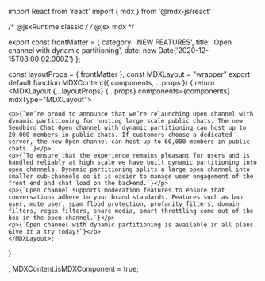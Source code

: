 
import React from 'react'
import { mdx } from '@mdx-js/react'

/* @jsxRuntime classic */
/* @jsx mdx */

export const frontMatter = {
  category: 'NEW FEATURES',
  title: 'Open channel with dynamic partitioning',
  date: new Date('2020-12-15T08:00:02.000Z')
};

const layoutProps = {
  frontMatter
};
const MDXLayout = "wrapper"
export default function MDXContent({
  components,
  ...props
}) {
  return <MDXLayout {...layoutProps} {...props} components={components} mdxType="MDXLayout">

    <p>{`We’re proud to announce that we’re relaunching Open channel with dynamic partitioning for hosting large scale public chats. The new Sendbird Chat Open channel with dynamic partitioning can host up to 20,000 members in public chats. If customers choose a dedicated server, the new Open channel can host up to 60,000 members in public chats.`}</p>
    <p>{`To ensure that the experience remains pleasant for users and is handled reliably at high scale we have built dynamic partitioning into open channels. Dynamic partitioning splits a large open channel into smaller sub-channels so it is easier to manage user engagement of the front end and chat load on the backend.`}</p>
    <p>{`Open channel supports moderation features to ensure that conversations adhere to your brand standards. Features such as ban user, mute user, spam flood protection, profanity filters, domain filters, regex filters, share media, smart throttling come out of the box in the open channel.`}</p>
    <p>{`Open channel with dynamic partitioning is available in all plans. Give it a try today!`}</p>
    </MDXLayout>;
}

;
MDXContent.isMDXComponent = true;